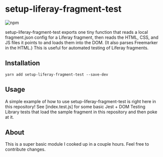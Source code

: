 # setup-liferay-fragment-test

![npm](https://img.shields.io/npm/v/setup-liferay-fragment-test)

setup-liferay-fragment-test exports one tiny function that reads a local fragment.json config for a Liferay fragment, then reads the HTML, CSS, and JS files it points to and loads them into the DOM. (It also parses Freemarker in the HTML.) This is useful for automated testing of Liferay fragments.

## Installation
```
yarn add setup-liferay-fragment-test --save-dev
```

## Usage
A simple example of how to use setup-liferay-fragment-test is right here in this repository! See [index.test.js] for some basic Jest + DOM Testing Library tests that load the sample fragment in this repository and then poke at it.

## About
This is a super basic module I cooked up in a couple hours. Feel free to contribute changes.
